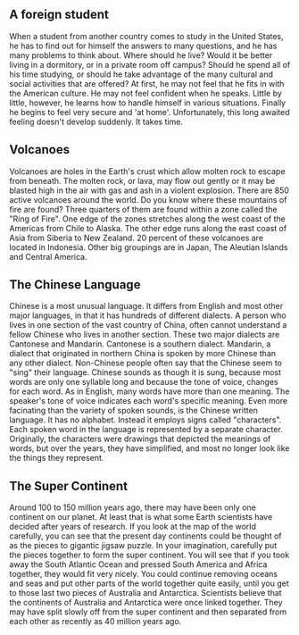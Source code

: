 ## A foreign student

When a student from another country comes to study in the United States, he has to find out for himself the answers to many questions, and he has many problems to think about. Where should he live? Would it be better living in a dormitory, or in a private room off campus? Should he spend all of his time studying, or should he take advantage of the many cultural and social activities that are offered? At first, he may not feel that he fits in with the American culture. He may not feel confident when he speaks. Little by little, however, he learns how to handle himself in various situations. Finally he begins to feel very secure and 'at home'. Unfortunately, this long awaited feeling doesn't develop suddenly. It takes time.

## Volcanoes

Volcanoes are holes in the Earth's crust which allow molten rock to escape from beneath. The molten rock, or lava, may flow out gently or it may be blasted high in the air with gas and ash in a violent explosion. There are 850 active volcanoes around the world. Do you know where these mountains of fire are found? Three quarters of them are found within a zone called the "Ring of Fire". One edge of the zones stretches along the west coast of the Americas from Chile to Alaska. The other edge runs along the east coast of Asia from Siberia to New Zealand. 20 percent of these volcanoes are located in Indonesia. Other big groupings are in Japan, The Aleutian Islands and Central America. 

## The Chinese Language

Chinese is a most unusual language. It differs from English and most other major languages, in that it has hundreds of different dialects. A person who lives in one section of the vast country of China, often cannot understand a fellow Chinese who lives in another section. These two major dialects are Cantonese and Mandarin. Cantonese is a southern dialect. Mandarin, a dialect that originated in northern China is spoken by more Chinese than any other dialect. Non-Chinese people often say that the Chinese seem to "sing" their language. Chinese sounds as though it is sung, because most words are only one syllable long and because the tone of voice, changes for each word. As in English, many words have more than one meaning. The speaker's tone of voice indicates each word's specific meaning. Even more facinating than the variety of spoken sounds, is the Chinese written language. It has no alphabet. Instead it employs signs called "characters". Each spoken word in the language  is represented by a separate character. Originally, the characters were drawings that depicted the meanings of words, but over the years, they have simplified, and most no longer look like the things they represent. 

## The Super Continent

Around 100 to 150 million years ago, there may have been only one continent on our planet. At least that is what some Earth scientists have decided after years of research. If you look at the map of the world carefully, you can see that the present day continents could be thought of as the pieces to gigantic jigsaw puzzle. In your imagination, carefully put the pieces together to form the super continent. You will see that if you took away the South Atlantic Ocean and pressed South America and Africa together, they would fit very nicely. You could continue removing oceans and seas and put other parts of the world together quite easily, until you get to those last two pieces of Australia and Antarctica. Scientists believe that the continents of Australia and Antarctica were once linked together. They may have split slowly off from the super continent and then separated from each other as recently as 40 million years ago.